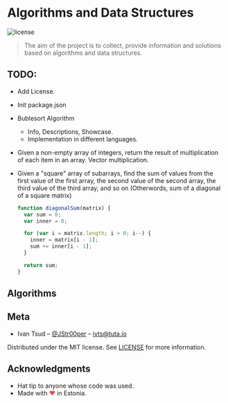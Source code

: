 # Algorithms and Data Structures

![license](https://img.shields.io/badge/license-MIT-yellow.svg)

> The aim of the project is to collect, provide information and solutions based on algorithms and data structures.

## TODO:

- Add License.

- Init package.json

- Bublesort Algorithm

  - Info, Descriptions, Showcase.
  - Implementation in different languages.

- Given a non-empty array of integers, return the result of multiplication of each item in an array. Vector multiplication.

- Given a "square" array of subarrays, find the sum of values from the first value of the first array, the second value of the second array, the third value of the third array, and so on (Otherwords, sum of a diagonal of a square matrix)

  ```javascript
  function diagonalSum(matrix) {
    var sum = 0;
    var inner = 0;

    for (var i = matrix.length; i > 0; i--) {
      inner = matrix[i - 1];
      sum += inner[i - 1];
    }

    return sum;
  }
  ```

## Algorithms

## Meta

- Ivan Tsud – [@JStr00per](https://twitter.com/JStr00per) – ivts@tuta.io

Distributed under the MIT license. See [LICENSE](LICENSE) for more information.

## Acknowledgments

- Hat tip to anyone whose code was used.
- Made with <span style="color: #e25555;">&#9829;</span> in Estonia.
